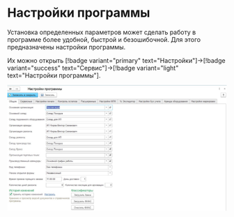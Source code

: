 # Настройки программы

Установка определенных параметров может сделать работу в программе более удобной, быстрой и безошибочной. Для этого предназначены настройки программы.

Их можно открыть [!badge variant="primary" text="Настройки"]->[!badge variant="success" text="Сервис"]->[!badge variant="light" text="Настройки программы"].

![Настройки программы](/images/Настройки_программы.jpg)